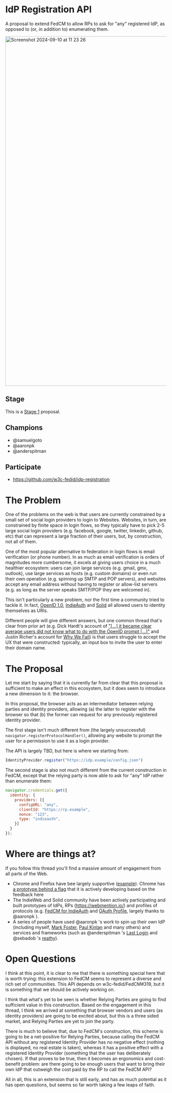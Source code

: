 # IdP Registration API

A proposal to extend FedCM to allow RPs to ask for "any" registered IdP, as opposed to (or, in addition to) enumerating them.

<img width="1089" alt="Screenshot 2024-09-10 at 11 23 26" src="https://github.com/user-attachments/assets/9cf6a1e0-cfbe-4773-8ee5-7b638e6899b9">

## Stage

This is a [Stage 1](https://github.com/w3c-fedid/Administration/blob/main/proposals-CG-WG.md) proposal.

## Champions

- @samuelgoto
- @aaronpk
- @anderspitman

## Participate
- https://github.com/w3c-fedid/idp-registration

# The Problem

One of the problems on the web is that users are currently constrained by a small set of social login providers to login to Websites. Websites, in turn, are constrained by finite space in login flows, so they typically have to pick 2-5 large social login providers (e.g. facebook, google, twitter, linkedin, github, etc) that can represent a large fraction of their users, but, by construction, not all of them.

One of the most popular alternative to federation in login flows is email verification (or phone number). In as much as email verification is orders of magnitudes more cumbersome, it excels at giving users choice in a much healthier ecosystem: users can join large services (e.g. gmail, gmx, outlook), use large services as hosts (e.g. custom domains) or even run their own operation (e.g. spinning up SMTP and POP servers), and websites accept any email address without having to register or allow-list servers (e.g. as long as the server speaks SMTP/POP they are welcomed in).

This isn't particularly a new problem, nor the first time a community tried to tackle it. In fact, [OpenID 1.0](https://x.com/samuelgoto/status/1745147272055390295), [IndieAuth](https://indieweb.org/IndieAuth) and [Solid](https://solid.github.io/webid-profile/) all allowed users to identity themselves as URIs.

 Different people will give different answers, but one common thread that's clear from prior art (e.g. Dick Hardt's account of ["[...] it became clear average users did not know what to do with the OpenID prompt [...]"](https://x.com/DickHardt/status/1735056737844220279) and Justin Richer's account for [Why We Fail](https://x.com/justin__richer/status/1778681191693947078)) is that users struggle to accept the UX that were constructed: typically, an input box to invite the user to enter their domain name.

# The Proposal

Let me start by saying that it is currently far from clear that this proposal is sufficient to make an effect in this ecosystem, but it does seem to introduce a new dimension to it: the browser.

In this proposal, the browser acts as an intermediator between relying parties and identity providers, allowing (a) the latter to register with the browser so that (b) the former can request for any previously registered identity provider.

The first stage isn't much different from (the largely unsuccessful) `navigator.registerProtocolHandler()`, allowing any website to prompt the user for a permission to use it as a login provider. 

The API is largely TBD, but here is where we starting from:

```javascript
IdentityProvider.register("https://idp.example/config.json")
``` 

The second stage is also not much different from the current construction in FedCM, except that the relying party is now able to ask for "any" IdP rather than enumerate them:

```javascript
navigator.credentials.get({
  identity: {
    providers: [{
      configURL: "any",
      clientId: "https://rp.example",
      nonce: "123",
      type: "indieauth",
    }]
  }
});
```

# Where are things at?

If you follow this thread you'll find a massive amount of engagement from all parts of the Web.

* Chrome and Firefox have bee largely supportive ([example](https://github.com/fedidcg/FedCM/issues/240#issuecomment-1335421460)). Chrome has [a prototype behind a flag](https://github.com/fedidcg/FedCM/issues/240#issuecomment-2004650817) that it is actively developing based on the feedback here
* The IndieWeb and Solid community have been actively participating and built prototypes of IdPs, RPs (https://webmention.io/) and profiles of protocols (e.g. [FedCM for IndieAuth](https://indieweb.org/FedCM_for_IndieAuth) and [OAuth Profile](https://github.com/fedidcg/FedCM/issues/599), largely thanks to @aaronpk ).
* A series of people have used @aaronpk 's work to spin up their own IdP (including myself, [Mark Foster](https://x.com/mfosterio/status/1793354610477785179), [Paul Kinlan](https://x.com/Paul_Kinlan/status/1793947618831114685) and many others) and services and frameworks (such as @anderspitman 's [Last Login](https://github.com/fedidcg/FedCM/issues/240#issuecomment-2156057182) and @sebadob 's [reathy](https://github.com/fedidcg/FedCM/issues/240#issuecomment-2136023482)).

# Open Questions

I think at this point, it is clear to me that there is something special here that is worth trying: this extension to FedCM seems to represent a diverse and rich set of communities. This API depends on w3c-fedid/FedCM#319, but it is something that we should be actively working on.

I think that what's yet to be seen is whether Relying Parties are going to find sufficient value in this construction. Based on the engagement in this thread, I think we arrived at something that browser vendors and users (as identity providers) are going to be excited about, but this is a three sided market, and Relying Parties are yet to join the party. 

There is much to believe that, due to FedCM's construction, this scheme is going to be a net-positive for Relying Parties, because calling the FedCM API without any registered Identity Provider has no negative effect (nothing is displayed, no real estate is taken), whereas it has a positive effect with a registered Identity Provider (something that the user has deliberately chosen). If that proves to be true, then it becomes an ergonomics and cost-benefit problem: are there going to be enough users that want to bring their own IdP that outweigh the cost paid by the RP to call the FedCM API?

All in all, this is an extension that is still early, and has as much potential as it has open questions, but seems so far worth taking a few leaps of faith.
